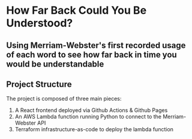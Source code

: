 # How Far Back Could You Be Understood?
## Using Merriam-Webster's first recorded usage of each word to see how far back in time you would be understandable

## Project Structure
The project is composed of three main pieces: 
1. A React frontend deployed via Github Actions & Github Pages
2. An AWS Lambda function running Python to connect to the Merriam-Webster API
3. Terraform infrastructure-as-code to deploy the lambda function

